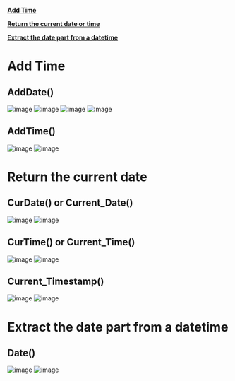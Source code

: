 **[Add Time](#a1)**

**[Return the current date or time](#a2)**

**[Extract the date part from a datetime](#a3)**




#
#
#
#
#
#
#
#
#
#
#
#
#
#
#
#
#
#
#
#
#
#
#
#
#
#

<a id="a1"></a>
# Add Time

## AddDate()

![image](https://user-images.githubusercontent.com/60442877/211449664-1ee97bd2-848c-4e16-9c75-13c0058f82bd.png)
![image](https://user-images.githubusercontent.com/60442877/211451761-479be859-67d9-4996-9906-4b8acbd57917.png)
![image](https://user-images.githubusercontent.com/60442877/211685609-5fb9a4c2-0e17-4c77-9216-fd2b743a1680.png)
![image](https://user-images.githubusercontent.com/60442877/211685658-3c946b9d-e69a-42d2-a848-7e4e1aa843d4.png)

## AddTime()

![image](https://user-images.githubusercontent.com/60442877/211685796-018abf5d-f7e6-48c1-a483-48b4d00d389c.png)
![image](https://user-images.githubusercontent.com/60442877/211685867-a38cde78-32e3-4c13-9699-091f69ced418.png)


<a id="a2"></a>
# Return the current date

## CurDate() or Current_Date()

![image](https://user-images.githubusercontent.com/60442877/211685965-8af5966b-b275-4eed-b33d-ca26db80eb7f.png)
![image](https://user-images.githubusercontent.com/60442877/211685998-c5045495-2413-42fb-b084-e9db12b07d56.png)

## CurTime() or Current_Time() 

![image](https://user-images.githubusercontent.com/60442877/211689130-89611f94-183f-4d19-ab03-40b00645e560.png)
![image](https://user-images.githubusercontent.com/60442877/211689143-c0d7cc81-1d74-4db5-a087-dd119133736d.png)

## Current_Timestamp()

![image](https://user-images.githubusercontent.com/60442877/211689213-9413bcb9-022e-466e-8c1b-aebedbd24fe1.png)
![image](https://user-images.githubusercontent.com/60442877/211689225-a3b5240d-5754-4023-bc3c-597e243405fc.png)

<a id="a3"></a>
# Extract the date part from a datetime

## Date()

![image](https://user-images.githubusercontent.com/60442877/211689580-3747b888-0591-47b1-85d4-e09c7eb2a2f1.png)
![image](https://user-images.githubusercontent.com/60442877/211689593-ee0d29ab-04ed-4ecd-8c1a-6f348270c612.png)






